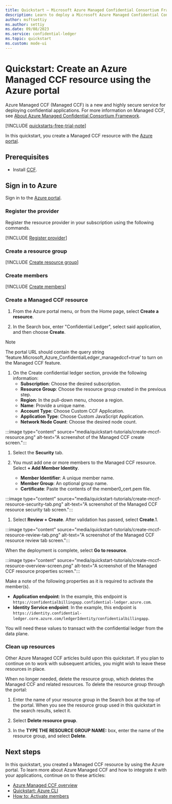 ```yaml
---
title: Quickstart – Microsoft Azure Managed Confidential Consortium Framework with the Azure portal
description: Learn to deploy a Microsoft Azure Managed Confidential Consortium Framework resource through the Azure portal
author: msftsettiy
ms.author: settiy
ms.date: 09/08/2023
ms.service: confidential-ledger
ms.topic: quickstart
ms.custom: mode-ui
---
```


# Quickstart: Create an Azure Managed CCF resource using the Azure portal

Azure Managed CCF (Managed CCF) is a new and highly secure service for deploying confidential applications. For more information on Managed CCF, see [About Azure Managed Confidential Consortium Framework](overview.md).

[!INCLUDE [quickstarts-free-trial-note](../../includes/quickstarts-free-trial-note.md)]

In this quickstart, you create a Managed CCF resource with the [Azure portal](https://portal.azure.com).

## Prerequisites

- Install [CCF](https://microsoft.github.io/CCF/main/build_apps/install_bin.html).

## Sign in to Azure

Sign in to the [Azure portal](https://portal.azure.com).

### Register the provider

Register the resource provider in your subscription using the following commands.

[!INCLUDE [Register provider](includes/register-provider.md)]

### Create a resource group

[!INCLUDE [Create resource group](./includes/powershell-resource-group-create.md)]

### Create members

[!INCLUDE [Create members](includes/create-member.md)]

### Create a Managed CCF resource

1. From the Azure portal menu, or from the Home page, select **Create a resource**.

2. In the Search box, enter "Confidential Ledger", select said application, and then choose **Create**.

> [!NOTE]
> The portal URL should contain the query string ‘feature.Microsoft_Azure_ConfidentialLedger_managedccf=true’ to turn on the Managed CCF feature.

1. On the Create confidential ledger section, provide the following information:
    - **Subscription**: Choose the desired subscription.
    - **Resource Group**: Choose the resource group created in the previous step.
    - **Region**: In the pull-down menu, choose a region.
    - **Name**: Provide a unique name.
    - **Account Type**: Choose Custom CCF Application.
    - **Application Type**: Choose Custom JavaScript Application.
    - **Network Node Count**: Choose the desired node count.

:::image type="content" source="media/quickstart-tutorials/create-mccf-resource.png" alt-text="A screenshot of the Managed CCF create screen.":::

1. Select the **Security** tab.

1. You must add one or more members to the Managed CCF resource. Select **+ Add Member Identity**.
    - **Member Identifier**: A unique member name.
    - **Member Group**: An optional group name.
    - **Certificate**: Paste the contents of the member0_cert.pem file.

:::image type="content" source="media/quickstart-tutorials/create-mccf-resource-security-tab.png" alt-text="A screenshot of the Managed CCF resource security tab screen.":::

1. Select **Review + Create**. After validation has passed, select **Create**.1.

:::image type="content" source="media/quickstart-tutorials/create-mccf-resource-review-tab.png" alt-text="A screenshot of the Managed CCF resource review tab screen.":::

When the deployment is complete, select **Go to resource**.

:::image type="content" source="media/quickstart-tutorials/create-mccf-resource-overview-screen.png" alt-text="A screenshot of the Managed CCF resource properties screen.":::

Make a note of the following properties as it is required to activate the member(s).

- **Application endpoint**: In the example, this endpoint is `https://confidentialbillingapp.confidential-ledger.azure.com`.
- **Identity Service endpoint**: In the example, this endpoint is `https://identity.confidential-ledger.core.azure.com/ledgerIdentity/confidentialbillingapp`.

You will need these values to transact with the confidential ledger from the data plane.

### Clean up resources

Other Azure Managed CCF articles build upon this quickstart. If you plan to continue on to work with subsequent articles, you might wish to leave these resources in place.

When no longer needed, delete the resource group, which deletes the Managed CCF and related resources. To delete the resource group through the portal:

1. Enter the name of your resource group in the Search box at the top of the portal. When you see the resource group used in this quickstart in the search results, select it.

1. Select **Delete resource group**.

1. In the **TYPE THE RESOURCE GROUP NAME:** box, enter the name of the resource group, and select **Delete**.

## Next steps

In this quickstart, you created a Managed CCF resource by using the Azure portal. To learn more about Azure Managed CCF and how to integrate it with your applications, continue on to these articles:

- [Azure Managed CCF overview](overview.md)
- [Quickstart: Azure CLI](quickstart-cli.md)
- [How to: Activate members](how-to-activate-members.md)
